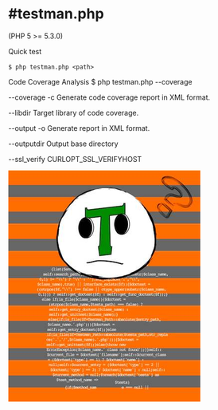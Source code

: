 #testman.php
=====
(PHP 5 >= 5.3.0)

Quick test

	$ php testman.php <path>

Code Coverage Analysis
	$ php testman.php <path> --coverage <file>



\--coverage <file>
\-c
	Generate code coverage report in XML format.

\--libdir <directory>
	Target library of code coverage.


\--output <file>
\-o
	Generate report in XML format.

\--outputdir <directory>
	Output base directory	

\--ssl_verify <boolean>
	CURLOPT_SSL_VERIFYHOST



![my image](testman.jpg)

